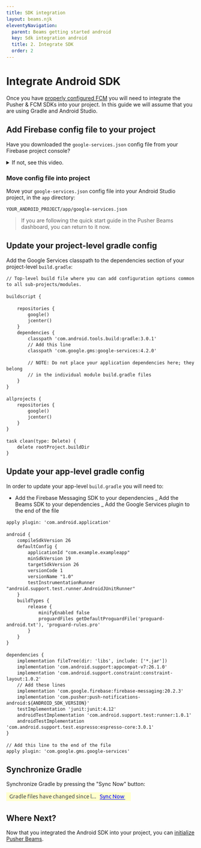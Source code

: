 ```yaml
---
title: SDK integration
layout: beams.njk
eleventyNavigation:
  parent: Beams getting started android
  key: Sdk integration android
  title: 2. Integrate SDK
  order: 2
---
```


# Integrate Android SDK

Once you have [properly configured FCM](/docs/beams/getting-started/android/configure-fcm/) you will need to integrate the Pusher & FCM SDKs into your project. In this guide we will assume that you are using Gradle and Android Studio.

## Add Firebase config file to your project

Have you downloaded the `google-services.json` config file from your Firebase project console?

  <details>

  <summary><span>If not, see this video.</span></summary>

  <figure class="mh0 mv5 pa0 border-box">
    <video controls height="auto" style="max-width: 100%">
      <source src="/video/firebase_get_config_json.webm" type="video/webm" />
      <source src="/video/firebase_get_config_json.mp4" type="video/mp4" />
      Hey! Your browser does not support videos!
    </video>
  </figure>

  </details>

### Move config file into project

Move your `google-services.json` config file into your Android Studio project, in the `app` directory:

```http
YOUR_ANDROID_PROJECT/app/google-services.json
```

> If you are following the quick start guide in the Pusher Beams dashboard, you can return to it now.

## Update your project-level gradle config

Add the Google Services classpath to the dependencies section of your project-level `build.gradle`:

```java/10-12
// Top-level build file where you can add configuration options common to all sub-projects/modules.

buildscript {

    repositories {
        google()
        jcenter()
    }
    dependencies {
        classpath 'com.android.tools.build:gradle:3.0.1'
        // Add this line
        classpath 'com.google.gms:google-services:4.2.0'

        // NOTE: Do not place your application dependencies here; they belong
        // in the individual module build.gradle files
    }
}

allprojects {
    repositories {
        google()
        jcenter()
    }
}

task clean(type: Delete) {
    delete rootProject.buildDir
}
```

## Update your app-level gradle config

In order to update your app-level `build.gradle` you will need to:

- Add the Firebase Messaging SDK to your dependencies _ Add the Beams SDK to your dependencies _ Add the Google Services plugin to the end of the file

```java/24-27,32-34
apply plugin: 'com.android.application'

android {
    compileSdkVersion 26
    defaultConfig {
        applicationId "com.example.exampleapp"
        minSdkVersion 19
        targetSdkVersion 26
        versionCode 1
        versionName "1.0"
        testInstrumentationRunner "android.support.test.runner.AndroidJUnitRunner"
    }
    buildTypes {
        release {
            minifyEnabled false
            proguardFiles getDefaultProguardFile('proguard-android.txt'), 'proguard-rules.pro'
        }
    }
}

dependencies {
    implementation fileTree(dir: 'libs', include: ['*.jar'])
    implementation 'com.android.support:appcompat-v7:26.1.0'
    implementation 'com.android.support.constraint:constraint-layout:1.0.2'
    // Add these lines
    implementation 'com.google.firebase:firebase-messaging:20.2.3'
    implementation 'com.pusher:push-notifications-android:${ANDROID_SDK_VERSION}'
    testImplementation 'junit:junit:4.12'
    androidTestImplementation 'com.android.support.test:runner:1.0.1'
    androidTestImplementation 'com.android.support.test.espresso:espresso-core:3.0.1'
}

// Add this line to the end of the file
apply plugin: 'com.google.gms.google-services'
```

## Synchronize Gradle

Synchronize Gradle by pressing the "Sync Now" button:

![Gradle 'Sync Now' button in Android Studio](./img/gradle-sync.png)

## Where Next?

Now that you integrated the Android SDK into your project, you can
[initialize Pusher Beams](/docs/beams/getting-started/android/init-beams/).
